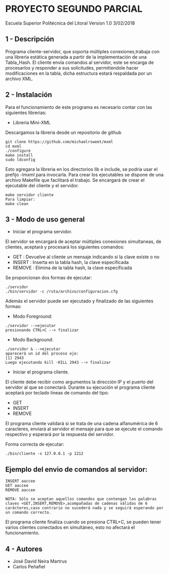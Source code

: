 PROYECTO SEGUNDO PARCIAL
======================

Escuela Superior Politécnica del Litoral
Version 1.0 3/02/2018

1 - Descripción
---------------
Programa cliente-servidor, que soporta múltiples conexiones,trabaja con una librería estática generada a partir de la implementación de una Tabla_Hash. El cliente envía comandos al servidor, este se encarga de procesarlos y responder a sus solicitudes, permitiendole hacer modificaciones en la tabla, dicha estructura estará respaldada por un archivo XML.


2 - Instalación
----------------
Para el funcionamiento de este programa es necesario contar con las siguientes librerias:

* Libreria Mini-XML

Descargamos la libreria desde un repositorio de github
```
git clone https://github.com/michaelrsweet/mxml
cd mxml
./configure
make install
sudo ldconfig
```
Esto agregara la libreria en los directorios lib e include, se podria usar el prefijo -lmxml para invocarla.
Para crear los ejecutables se dispone de una archivo Makefile que facilitará el trabajo.
Se encargará de crear el ejecutable del cliente y el servidor.

```
make servidor cliente
Para limpiar:
make clean
```

3 - Modo de uso general
------------------------

* Iniciar el programa servidor.

El servidor se encargará de aceptar múltiples conexiones simultaneas, de clientes, aceptará y procesará los siguientes comandos:

* GET <clave>: Devuelve al cliente un mensaje indicando si la clave existe o no
* INSERT <clave>: Inserta en la tabla hash, la clave especificada
* REMOVE <clave>: Elimina de la tabla hash, la clave especificada

Se proporcionan dos formas de ejecutar:
```
./servidor
./bin/servidor -c /ruta/archivo/configuracion.cfg
```

Además el servidor puede ser ejecutado y finalizado de las siguientes formas:

* Modo Foreground:
```
./servidor -->ejecutar
presionando CTRL+C --> finalizar
```
* Modo Background:
```
./servidor & -->ejecutar
aparecerá un id del proceso eje:
[1] 2943
Luego ejecutando kill -KILL 2943 --> finalizar
```

* Iniciar el programa cliente.

El cliente debe recibir como argumentos la dirección IP y el puerto del servidor al que se conectará.
Durante su ejecución el programa cliente aceptará por teclado lineas de comando del tipo:

* GET <clave>
* INSERT <clave>
* REMOVE <clave>

El programa cliente validará si se trata de una cadena alfanumérica de 6 caracteres, enviará al servidor el mensaje para que se ejecute el comando respectivo y esperará por la respuesta del servidor.

Forma correcta de ejecutar:

```
./bin/cliente -s 127.0.0.1 -p 1212
```
Ejemplo del envio de comandos al servidor:
--------------------------------------------
```
INSERT aaccee
GET aaccee
REMOVE aaccee

NOTA: Sólo se aceptan aquellos comandos que contengan las palabras claves <GET,INSERT,REMOVE>,acompañadas de cadenas válidas de 6 carácteres,caso contrario no sucederá nada y se seguirá esperando por un comando correcto.  
```
El programa cliente finaliza cuando se presiona CTRL+C, se pueden tener varios clientes conectados en simultáneo, esto no afectará el funcionamiento.

4 - Autores
-----------

* José David Neira Martrus
* Carlos Peñafiel
